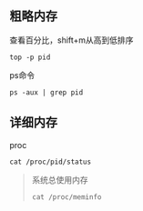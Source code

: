 ## 粗略内存

查看百分比，shift+m从高到低排序

```
top -p pid
```

ps命令

```
ps -aux | grep pid
```



## 详细内存

proc

```
cat /proc/pid/status
```





> 系统总使用内存
>
> ```
> cat /proc/meminfo
> ```
>
> 